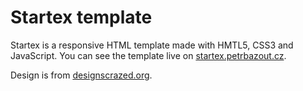 Startex template
=============
Startex is a responsive HTML template made with HMTL5, CSS3 and JavaScript. You can see the template live on [startex.petrbazout.cz](http://startex.petrbazout.cz).

Design is from [designscrazed.org](http://designscrazed.org/free-photoshop-psd-website-templates/).